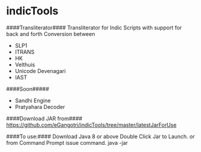 # indicTools

####Transliterator####
Transliterator for Indic Scripts with support for back and forth Conversion between 
* SLP1
* ITRANS
* HK
* Velthuis
* Unicode Devenagari
* IAST


####Soon#####
* Sandhi Engine
* Pratyahara Decoder

####Download JAR from####
https://github.com/eGangotri/indicTools/tree/master/latestJarForUse

####To use:####
Download Java 8 or above
Double Click Jar to Launch.
or from Command Prompt issue command.
java -jar <PATH TO JAR>

